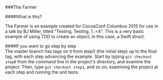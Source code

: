 ###The Farmer  

####What is this?  

The Farmer is an example created for CocoaConf Columbus 2015 for use in a talk by BJ Miller, titled "Testing, Testing, 1..<4". This is a very basic example of using TDD to create an object, in this case, a Swift struct.  

####If you want to go step by step  
The master branch has tags on it from step0 (the initial step) up to the final tag, with each step advancing the example. Start by typing `git checkout step0` from the command line in the project's directory, and examine the project. Then, type `git checkout step1`, and so on, examining the project at each step and running the unit tests.

